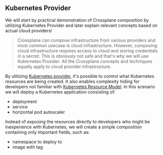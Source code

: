 ## Kubernetes Provider

We will start by practical demonstration of Crossplane composition by utilizing Kubernetes Provider and later explain relevant concepts based on actual cloud providers!

> Crossplane can compose infrastructure from various providers and most common usecase is cloud infrastructure. However, composing cloud infrastructure requires access to cloud and storing credentials in a secret. This is obviously not safe and that's why we will use Kubernetes Provider. All the Crossplane concepts and techniques equally apply to cloud provider infrastructure.

By utilizing [Kubernetes provider](https://github.com/crossplane-contrib/provider-kubernetes), it's possible to control what Kubernetes resources are being created. It also enables complexity hiding for developers not familiar with [Kubernetes Resource Model](https://github.com/Kubernetes/design-proposals-archive/blob/main/architecture/resource-management.md). In this scenario we will deploy a Kubernetes application consisting of:

- deployment
- service
- horizontal pod autoscaler

Instead of exposing the resources directly to developers who might be inexperience with Kubernetes, we will create a simple composition containing only important fields, such as:

- namespace to deploy to
- image with tag
